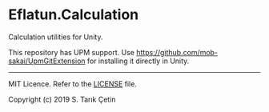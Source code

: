 # Eflatun.Calculation
Calculation utilities for Unity.

This repository has UPM support. Use https://github.com/mob-sakai/UpmGitExtension for installing it directly in Unity.

----

MIT Licence. Refer to the [LICENSE](/LICENSE) file.

Copyright (c) 2019 S. Tarık Çetin
